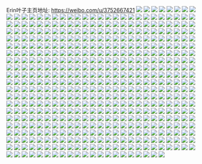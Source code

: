Erin叶子主页地址: https://weibo.com/u/3752667421 
![](https://wx4.sinaimg.cn/mw2000/dfad291dly1h9128gxsqbj20u0140n3o.jpg) 
![](https://wx4.sinaimg.cn/mw2000/dfad291dly1h90u08mlsoj20kw1jowtf.jpg) 
![](https://wx4.sinaimg.cn/mw2000/dfad291dly1h90u09fg8mj22c0340qv5.jpg) 
![](https://wx4.sinaimg.cn/mw2000/dfad291dly1h90u0avxmbj22c03407wi.jpg) 
![](https://wx4.sinaimg.cn/mw2000/dfad291dly1h90u0bhr7zj22c03404qp.jpg) 
![](https://wx4.sinaimg.cn/mw2000/dfad291dly1h90u0c457yj22c1340x6q.jpg) 
![](https://wx4.sinaimg.cn/mw2000/dfad291dly1h90u07xug3j22c0340e82.jpg) 
![](https://wx4.sinaimg.cn/mw2000/dfad291dly1h90u0dzwqmj22c0340kjm.jpg) 
![](https://wx4.sinaimg.cn/mw2000/dfad291dly1h90u0fxh7rj22c03404qq.jpg) 
![](https://wx4.sinaimg.cn/mw2000/dfad291dly1h90u0hj2otj21s035sb2a.jpg) 
![](https://wx4.sinaimg.cn/mw2000/dfad291dly1h8wd1sk58gj21o0280b29.jpg) 
![](https://wx4.sinaimg.cn/mw2000/dfad291dly1h8wd2fwj3pj21o0280hdt.jpg) 
![](https://wx4.sinaimg.cn/mw2000/dfad291dly1h8wd1u9ba0j21o0280hdt.jpg) 
![](https://wx4.sinaimg.cn/mw2000/dfad291dly1h8n2s0wczuj22c0340kjl.jpg) 
![](https://wx4.sinaimg.cn/mw2000/dfad291dly1h8n2s2uu1cj22c0340kjl.jpg) 
![](https://wx4.sinaimg.cn/mw2000/dfad291dly1h8n2s6fo1gj20sg35s4qp.jpg) 
![](https://wx4.sinaimg.cn/mw2000/dfad291dly1h8n2s9ogshj22c0340b2c.jpg) 
![](https://wx4.sinaimg.cn/mw2000/dfad291dly1h8n2sdfht0j22c0340hdt.jpg) 
![](https://wx4.sinaimg.cn/mw2000/dfad291dly1h8n2sbqm4uj22c0342qv6.jpg) 
![](https://wx4.sinaimg.cn/mw2000/dfad291dly1h8n2shgnglj22c0340npd.jpg) 
![](https://wx4.sinaimg.cn/mw2000/dfad291dly1h8n2w38mo8j22c03401ky.jpg) 
![](https://wx4.sinaimg.cn/mw2000/dfad291dly1h8n2w6aopaj22c0340x6p.jpg) 
![](https://wx4.sinaimg.cn/mw2000/dfad291dly1h8gbf9qwinj20wi12tgqu.jpg) 
![](https://wx4.sinaimg.cn/mw2000/dfad291dly1h82dnop4anj22c03404qp.jpg) 
![](https://wx4.sinaimg.cn/mw2000/dfad291dly1h82dnpmu0aj22c0340x6p.jpg) 
![](https://wx4.sinaimg.cn/mw2000/dfad291dly1h82dnqlfqgj22c03404qp.jpg) 
![](https://wx4.sinaimg.cn/mw2000/dfad291dly1h82dnrou3fj228i340hdu.jpg) 
![](https://wx4.sinaimg.cn/mw2000/dfad291dly1h82dnsqifsj22c0340b2a.jpg) 
![](https://wx4.sinaimg.cn/mw2000/dfad291dly1h82dntr7wnj22c03407wi.jpg) 
![](https://wx4.sinaimg.cn/mw2000/dfad291dly1h82dnveu84j22c0340u0y.jpg) 
![](https://wx4.sinaimg.cn/mw2000/dfad291dly1h82dno0s3ij22202o5e82.jpg) 
![](https://wx4.sinaimg.cn/mw2000/dfad291dly1h82dnwmcz8j22c0340npe.jpg) 
![](https://wx4.sinaimg.cn/mw2000/dfad291dly1h82dny9ad6j22c0340e83.jpg) 
![](https://wx4.sinaimg.cn/mw2000/dfad291dly1h7xgh2dlf2j21o02yoqv5.jpg) 
![](https://wx4.sinaimg.cn/mw2000/dfad291dly1h7xgh368xdj21mc25shdu.jpg) 
![](https://wx4.sinaimg.cn/mw2000/dfad291dly1h7xgh3r2q3j217r25s7wh.jpg) 
![](https://wx4.sinaimg.cn/mw2000/dfad291dly1h7xgh4pxn4j217r25sb29.jpg) 
![](https://wx4.sinaimg.cn/mw2000/dfad291dly1h7xgh1jghdj217r25sb29.jpg) 
![](https://wx4.sinaimg.cn/mw2000/dfad291dly1h7xgh5tlv6j217r25sb29.jpg) 
![](https://wx4.sinaimg.cn/mw2000/dfad291dly1h7xgh6rherj216o23vx6p.jpg) 
![](https://wx4.sinaimg.cn/mw2000/dfad291dly1h7xgh8hzrzj21mc25s4qp.jpg) 
![](https://wx4.sinaimg.cn/mw2000/dfad291dly1h7xgh7x2hxj217r25se81.jpg) 
![](https://wx4.sinaimg.cn/mw2000/dfad291dly1h7ego6p41uj22c0340jwe.jpg) 
![](https://wx4.sinaimg.cn/mw2000/dfad291dly1h7ego73advj20kw1jonay.jpg) 
![](https://wx4.sinaimg.cn/mw2000/dfad291dly1h7ego7p07cj21k92nldkd.jpg) 
![](https://wx4.sinaimg.cn/mw2000/dfad291dly1h7ego7yp6uj20kw1jon5b.jpg) 
![](https://wx4.sinaimg.cn/mw2000/dfad291dly1h7ego8cwhnj20kw2bito3.jpg) 
![](https://wx4.sinaimg.cn/mw2000/dfad291dly1h7ego8np9fj20kw1jo0uc.jpg) 
![](https://wx4.sinaimg.cn/mw2000/dfad291dly1h7ego9aav2j22c0340q9e.jpg) 
![](https://wx4.sinaimg.cn/mw2000/dfad291dly1h7egoawousj22c0340kjm.jpg) 
![](https://wx4.sinaimg.cn/mw2000/dfad291dly1h7egocm2ihj22c0340h6i.jpg) 
![](https://wx4.sinaimg.cn/mw2000/dfad291dly1h7egodsc4qj22c0340qc7.jpg) 
![](https://wx4.sinaimg.cn/mw2000/dfad291dly1h7egoenuf3j22c0340u0x.jpg) 
![](https://wx4.sinaimg.cn/mw2000/dfad291dly1h7egofkteyj22c0340akk.jpg) 
![](https://wx4.sinaimg.cn/mw2000/dfad291dly1h7ego5qlw9j22c0340qv6.jpg) 
![](https://wx4.sinaimg.cn/mw2000/dfad291dly1h7769fxxq7j22c03407af.jpg) 
![](https://wx4.sinaimg.cn/mw2000/dfad291dly1h7769gihxsj22453404qp.jpg) 
![](https://wx4.sinaimg.cn/mw2000/dfad291dly1h7769gznctj22c0340tf3.jpg) 
![](https://wx4.sinaimg.cn/mw2000/dfad291dly1h7769kq8hbj21cl1ss4qp.jpg) 
![](https://wx4.sinaimg.cn/mw2000/dfad291dly1h7769jjtywj22c0343e83.jpg) 
![](https://wx4.sinaimg.cn/mw2000/dfad291dly1h7769fdd3cj21y32o8e82.jpg) 
![](https://wx4.sinaimg.cn/mw2000/dfad291dly1h7769l706wj21mc25s4qp.jpg) 
![](https://wx4.sinaimg.cn/mw2000/dfad291dly1h73ki7wpccj21391gd7a0.jpg) 
![](https://wx4.sinaimg.cn/mw2000/dfad291dly1h73ki5d2ktj21mc25se81.jpg) 
![](https://wx4.sinaimg.cn/mw2000/dfad291dly1h73ki73oc8j22c0340npe.jpg) 
![](https://wx4.sinaimg.cn/mw2000/dfad291dly1h73ki4j1kwj21mc25skjl.jpg) 
![](https://wx4.sinaimg.cn/mw2000/dfad291dly1h73ki8yz9kj21mc25snpd.jpg) 
![](https://wx4.sinaimg.cn/mw2000/dfad291dly1h73kiaqlqaj21mc25s4qp.jpg) 
![](https://wx4.sinaimg.cn/mw2000/dfad291dly1h73kia1e53j21mc25s16o.jpg) 
![](https://wx4.sinaimg.cn/mw2000/dfad291dly1h73kigyx4cj21mc25stdq.jpg) 
![](https://wx4.sinaimg.cn/mw2000/dfad291dly1h6y5pjlv4yj22c0340jz1.jpg) 
![](https://wx4.sinaimg.cn/mw2000/dfad291dly1h6y5pf4bh3j22c03407wi.jpg) 
![](https://wx4.sinaimg.cn/mw2000/dfad291dly1h6y5pn0t9mj22c0340e7g.jpg) 
![](https://wx4.sinaimg.cn/mw2000/dfad291dly1h6y5pggtxoj22c0340qv6.jpg) 
![](https://wx4.sinaimg.cn/mw2000/dfad291dly1h6y5pionnaj21s035skjl.jpg) 
![](https://wx4.sinaimg.cn/mw2000/dfad291dly1h6y5pkl4vyj22c034048h.jpg) 
![](https://wx4.sinaimg.cn/mw2000/dfad291dly1h6y5pmdi09j22c03407wh.jpg) 
![](https://wx4.sinaimg.cn/mw2000/dfad291dly1h6y5plnvfjj22c0340kjm.jpg) 
![](https://wx4.sinaimg.cn/mw2000/dfad291dly1h6y5pdtaldj22c03404qp.jpg) 
![](https://wx4.sinaimg.cn/mw2000/dfad291dly1h6y5pocii5j22c0340b2b.jpg) 
![](https://wx4.sinaimg.cn/mw2000/dfad291dly1h6lc7rgrmwj22c0340qo0.jpg) 
![](https://wx4.sinaimg.cn/mw2000/dfad291dly1h6lc7sygwxj22c0340kjm.jpg) 
![](https://wx4.sinaimg.cn/mw2000/dfad291dly1h6lc80qbs9j22c03407wh.jpg) 
![](https://wx4.sinaimg.cn/mw2000/dfad291dly1h6lc7tq8qnj20kw2bijxx.jpg) 
![](https://wx4.sinaimg.cn/mw2000/dfad291dly1h6lc7unq8ej20kw2bi1kx.jpg) 
![](https://wx4.sinaimg.cn/mw2000/dfad291dly1h6lc7xcldtj22a231en7t.jpg) 
![](https://wx4.sinaimg.cn/mw2000/dfad291dly1h6lc7xv8rrj20kw1jo7fl.jpg) 
![](https://wx4.sinaimg.cn/mw2000/dfad291dly1h6lc7za3s2j22c0340qqz.jpg) 
![](https://wx4.sinaimg.cn/mw2000/dfad291dly1h6lc81mzgvj22c0340e81.jpg) 
![](https://wx4.sinaimg.cn/mw2000/dfad291dly1h6lc7pyba8j22c0340wv9.jpg) 
![](https://wx4.sinaimg.cn/mw2000/dfad291dly1h62w1wzri4j20wi0ofgn9.jpg) 
![](https://wx4.sinaimg.cn/mw2000/dfad291dly1h62w1ysbinj22c0340b2b.jpg) 
![](https://wx4.sinaimg.cn/mw2000/dfad291dly1h62w21m4euj223s35shdu.jpg) 
![](https://wx4.sinaimg.cn/mw2000/dfad291dly1h60tegasvxj21mc25s4jj.jpg) 
![](https://wx4.sinaimg.cn/mw2000/dfad291dly1h60tegt23jj21ma25sb29.jpg) 
![](https://wx4.sinaimg.cn/mw2000/dfad291dly1h60tefxjo4j21mc25satx.jpg) 
![](https://wx4.sinaimg.cn/mw2000/dfad291dly1h60teh56dcj21mc25stv4.jpg) 
![](https://wx4.sinaimg.cn/mw2000/dfad291dly1h60tehmfj9j21ma25sjyy.jpg) 
![](https://wx4.sinaimg.cn/mw2000/dfad291dly1h60tei3p90j21mc25swps.jpg) 
![](https://wx4.sinaimg.cn/mw2000/dfad291dly1h5thg5ralij230r29khdu.jpg) 
![](https://wx4.sinaimg.cn/mw2000/dfad291dly1h5thkfumpgj21mc25s4qp.jpg) 
![](https://wx4.sinaimg.cn/mw2000/dfad291dly1h5s6isz5voj22c0341u0y.jpg) 
![](https://wx4.sinaimg.cn/mw2000/dfad291dly1h5s6jkloacj22c0340nph.jpg) 
![](https://wx4.sinaimg.cn/mw2000/dfad291dly1h5s6ivdrs2j22c0341qv6.jpg) 
![](https://wx4.sinaimg.cn/mw2000/dfad291dly1h5s6ixnzo4j22c0341npe.jpg) 
![](https://wx4.sinaimg.cn/mw2000/dfad291dly1h5s6izm06ij22c0340b2d.jpg) 
![](https://wx4.sinaimg.cn/mw2000/dfad291dly1h58ju6hx6bj21o02yonpe.jpg) 
![](https://wx4.sinaimg.cn/mw2000/dfad291dly1h58ju87lrrj22c0340e85.jpg) 
![](https://wx4.sinaimg.cn/mw2000/dfad291dly1h58ju9o55gj20sg35u4qp.jpg) 
![](https://wx4.sinaimg.cn/mw2000/dfad291dly1h58juaxargj20sg23uqv5.jpg) 
![](https://wx4.sinaimg.cn/mw2000/dfad291dly1h58jubchs4j21f635s7t2.jpg) 
![](https://wx4.sinaimg.cn/mw2000/dfad291dly1h58juce5zcj22c03407wk.jpg) 
![](https://wx4.sinaimg.cn/mw2000/dfad291dly1h58jue63daj21o02yo4qq.jpg) 
![](https://wx4.sinaimg.cn/mw2000/dfad291dly1h58ju5h4nxj22253401l1.jpg) 
![](https://wx4.sinaimg.cn/mw2000/dfad291dly1h58juesx66j21o02yoe81.jpg) 
![](https://wx4.sinaimg.cn/mw2000/dfad291dly1h58jufael2j20od17bnib.jpg) 
![](https://wx4.sinaimg.cn/mw2000/dfad291dgy1h537pylskuj22c0340qv7.jpg) 
![](https://wx4.sinaimg.cn/mw2000/dfad291dgy1h537pvd9x4j235s23wnpg.jpg) 
![](https://wx4.sinaimg.cn/mw2000/dfad291dgy1h537q41079j22c0340u0z.jpg) 
![](https://wx4.sinaimg.cn/mw2000/dfad291dgy1h537qaf9vuj23402c0hdw.jpg) 
![](https://wx4.sinaimg.cn/mw2000/dfad291dgy1h537q7r1zbj21s22dfe82.jpg) 
![](https://wx4.sinaimg.cn/mw2000/dfad291dgy1h51xd7lmzej21zs1hukgh.jpg) 
![](https://wx4.sinaimg.cn/mw2000/dfad291dgy1h51xd903jlj21xi1g4hb1.jpg) 
![](https://wx4.sinaimg.cn/mw2000/dfad291dgy1h51xdfvqk3j21d21tee1w.jpg) 
![](https://wx4.sinaimg.cn/mw2000/dfad291dgy1h51xdh5pdyj21s21c11kx.jpg) 
![](https://wx4.sinaimg.cn/mw2000/dfad291dgy1h51xdbgtgmj20kw0vcdly.jpg) 
![](https://wx4.sinaimg.cn/mw2000/dfad291dgy1h51xdeshucj217n1m6nan.jpg) 
![](https://wx4.sinaimg.cn/mw2000/dfad291dgy1h51xdaaqllj224o1li1kx.jpg) 
![](https://wx4.sinaimg.cn/mw2000/dfad291dgy1h51xddtmmgj23402c07wh.jpg) 
![](https://wx4.sinaimg.cn/mw2000/dfad291dgy1h51xd69rg1j23402c0npe.jpg) 
![](https://wx4.sinaimg.cn/mw2000/dfad291dgy1h4x23kdfwpj21o0280e81.jpg) 
![](https://wx4.sinaimg.cn/mw2000/dfad291dly1h4vuq4t76nj21s035shdt.jpg) 
![](https://wx4.sinaimg.cn/mw2000/dfad291dly1h4vuq5jkzdj22c0340u0x.jpg) 
![](https://wx4.sinaimg.cn/mw2000/dfad291dly1h4vuq68x29j21u12g1npd.jpg) 
![](https://wx4.sinaimg.cn/mw2000/dfad291dly1h4vuq6py4pj22c0340kbu.jpg) 
![](https://wx4.sinaimg.cn/mw2000/dfad291dly1h4vuq3n1h7j21ma25stv6.jpg) 
![](https://wx4.sinaimg.cn/mw2000/dfad291dly1h4vuq7d93cj22c0340qv5.jpg) 
![](https://wx4.sinaimg.cn/mw2000/dfad291dly1h4q9rstq3tj21w02l9b2a.jpg) 
![](https://wx4.sinaimg.cn/mw2000/dfad291dly1h4q9rthv9hj21s52yo4p7.jpg) 
![](https://wx4.sinaimg.cn/mw2000/dfad291dly1h4q9ru3gx4j21e722z1j2.jpg) 
![](https://wx4.sinaimg.cn/mw2000/dfad291dly1h4q9rv7uorj21mc25s1fk.jpg) 
![](https://wx4.sinaimg.cn/mw2000/dfad291dly1h4q9rycrhpj21sv2u61kx.jpg) 
![](https://wx4.sinaimg.cn/mw2000/dfad291dly1h4q9rusvogj21eh25sb1g.jpg) 
![](https://wx4.sinaimg.cn/mw2000/dfad291dly1h4q9rxtdotj20kw1jogth.jpg) 
![](https://wx4.sinaimg.cn/mw2000/dfad291dly1h4iddb450gj22c0340qv7.jpg) 
![](https://wx4.sinaimg.cn/mw2000/dfad291dly1h4idd9w75tj21mc25s1kx.jpg) 
![](https://wx4.sinaimg.cn/mw2000/dfad291dly1h4iddekvnuj22c03404qs.jpg) 
![](https://wx4.sinaimg.cn/mw2000/dfad291dly1h4iddl9xaxj22c0340hdt.jpg) 
![](https://wx4.sinaimg.cn/mw2000/dfad291dly1h4iddmjf5kj22bb333kjl.jpg) 
![](https://wx4.sinaimg.cn/mw2000/dfad291dly1h4iddn5xjrj22c0340e81.jpg) 
![](https://wx4.sinaimg.cn/mw2000/dfad291dly1h4cbd3agpyj20vu16gdwt.jpg) 
![](https://wx4.sinaimg.cn/mw2000/dfad291dly1h4cbd3qssqj20wj17e4gg.jpg) 
![](https://wx4.sinaimg.cn/mw2000/dfad291dly1h4cbd4fmdlj21ng279b29.jpg) 
![](https://wx4.sinaimg.cn/mw2000/dfad291dly1h4cbd53kcrj21k822zx6p.jpg) 
![](https://wx4.sinaimg.cn/mw2000/dfad291dly1h4cbd2tntqj217b1lr4qp.jpg) 
![](https://wx4.sinaimg.cn/mw2000/dfad291dly1h4cbd5p8n2j216q1ky1kx.jpg) 
![](https://wx4.sinaimg.cn/mw2000/dfad291dly1h4cbd61fqyj21mc25sb16.jpg) 
![](https://wx4.sinaimg.cn/mw2000/dfad291dly1h4cbd6n7xbj21mc25s4qp.jpg) 
![](https://wx4.sinaimg.cn/mw2000/dfad291dly1h4cbd7f9hoj21mc25snpd.jpg) 
![](https://wx4.sinaimg.cn/mw2000/dfad291dly1h42xyqohi9j21iv2167wh.jpg) 
![](https://wx4.sinaimg.cn/mw2000/dfad291dly1h42xyrfj3hj22c0340e82.jpg) 
![](https://wx4.sinaimg.cn/mw2000/dfad291dly1h42xyrxyk7j20oh0wm7dx.jpg) 
![](https://wx4.sinaimg.cn/mw2000/dfad291dly1h42xysgpa5j21ec1v44qp.jpg) 
![](https://wx4.sinaimg.cn/mw2000/dfad291dly1h42xytg91qj21o02yo7wi.jpg) 
![](https://wx4.sinaimg.cn/mw2000/dfad291dly1h42xypzjnij21nm2xz1ky.jpg) 
![](https://wx4.sinaimg.cn/mw2000/dfad291dly1h42xytzwjdj219g1omb16.jpg) 
![](https://wx4.sinaimg.cn/mw2000/dfad291dly1h3xnfjeyfdj21yc0wiu0x.jpg) 
![](https://wx4.sinaimg.cn/mw2000/dfad291dly1h3w83ak3bwj22c0340b2a.jpg) 
![](https://wx4.sinaimg.cn/mw2000/dfad291dly1h3w83azosjj21001c0tnz.jpg) 
![](https://wx4.sinaimg.cn/mw2000/dfad291dly1h3w83cy7xkj23402c0b2a.jpg) 
![](https://wx4.sinaimg.cn/mw2000/dfad291dly1h3w83bypufj20y91i9qge.jpg) 
![](https://wx4.sinaimg.cn/mw2000/dfad291dly1h3w83dyq8xj22c0340e82.jpg) 
![](https://wx4.sinaimg.cn/mw2000/dfad291dly1h3w83bielhj21iu214njd.jpg) 
![](https://wx4.sinaimg.cn/mw2000/dfad291dly1h3w83fbxw7j22c03401kz.jpg) 
![](https://wx4.sinaimg.cn/mw2000/dfad291dly1h3w83frvczj22c0340b19.jpg) 
![](https://wx4.sinaimg.cn/mw2000/dfad291dly1h3w83gek3nj22c03401kx.jpg) 
![](https://wx4.sinaimg.cn/mw2000/dfad291dly1h3w839h7mej23402c0hdu.jpg) 
![](https://wx4.sinaimg.cn/mw2000/dfad291dly1h3w83gyfdbj20ns178q8e.jpg) 
![](https://wx4.sinaimg.cn/mw2000/dfad291dly1h3uv6ojm22j21ce1psawt.jpg) 
![](https://wx4.sinaimg.cn/mw2000/dfad291dly1h3uv6s3qirj22fp340qv6.jpg) 
![](https://wx4.sinaimg.cn/mw2000/dfad291dly1h3uv6nkultj218u1l94o5.jpg) 
![](https://wx4.sinaimg.cn/mw2000/dfad291dly1h3uv6u1epoj22c03404qp.jpg) 
![](https://wx4.sinaimg.cn/mw2000/dfad291dly1h3uv6mw8loj21bn1ou1kx.jpg) 
![](https://wx4.sinaimg.cn/mw2000/dfad291dly1h3uv6o367uj21f91tg7wh.jpg) 
![](https://wx4.sinaimg.cn/mw2000/dfad291dly1h3uv6taj1gj22c0340x6p.jpg) 
![](https://wx4.sinaimg.cn/mw2000/dfad291dly1h3uv6v1xuij22fp3401ky.jpg) 
![](https://wx4.sinaimg.cn/mw2000/dfad291dly1h3r64wsni1j21pi1wzx6p.jpg) 
![](https://wx4.sinaimg.cn/mw2000/dfad291dly1h3r654lwqsj22c03401l0.jpg) 
![](https://wx4.sinaimg.cn/mw2000/dfad291dly1h3r64yxye2j22dd1uzkjm.jpg) 
![](https://wx4.sinaimg.cn/mw2000/dfad291dly1h3r64xmipdj22ds1schdt.jpg) 
![](https://wx4.sinaimg.cn/mw2000/dfad291dly1h3r658efh5j22c030ahdu.jpg) 
![](https://wx4.sinaimg.cn/mw2000/dfad291dly1h3r65784oyj23402c01kz.jpg) 
![](https://wx4.sinaimg.cn/mw2000/dfad291dly1h3r6530ufxj222h1iy4qq.jpg) 
![](https://wx4.sinaimg.cn/mw2000/dfad291dly1h3r658zvqpj20y611a7jj.jpg) 
![](https://wx4.sinaimg.cn/mw2000/dfad291dly1h3r651r9urj22pn22wb2a.jpg) 
![](https://wx4.sinaimg.cn/mw2000/dfad291dly1h3r6509ml0j22872i5b2b.jpg) 
![](https://wx4.sinaimg.cn/mw2000/dfad291dly1h3r6567o3jj230c2afe83.jpg) 
![](https://wx4.sinaimg.cn/mw2000/dfad291dly1h3pggdkwcdj20u00u042d.jpg) 
![](https://wx4.sinaimg.cn/mw2000/dfad291dly1h3pgge5lwjj20u00u0tc6.jpg) 
![](https://wx4.sinaimg.cn/mw2000/dfad291dly1h3pggefg77j20u00u0jtn.jpg) 
![](https://wx4.sinaimg.cn/mw2000/dfad291dly1h3pggen2uwj20u00u0gr2.jpg) 
![](https://wx4.sinaimg.cn/mw2000/dfad291dly1h3pggexn0rj20u00u040r.jpg) 
![](https://wx4.sinaimg.cn/mw2000/dfad291dly1h3pggf6wnij20ru0rm77u.jpg) 
![](https://wx4.sinaimg.cn/mw2000/dfad291dly1h3pggd9a0zj20kw0kqtco.jpg) 
![](https://wx4.sinaimg.cn/mw2000/dfad291dly1h3pgginii1j22c02c0e82.jpg) 
![](https://wx4.sinaimg.cn/mw2000/dfad291dly1h3pggjeqa0j21o01o07nw.jpg) 
![](https://wx4.sinaimg.cn/mw2000/dfad291dly1h3n263eel6j20kw2biqfg.jpg) 
![](https://wx4.sinaimg.cn/mw2000/dfad291dly1h3n264l938j20kw17iqbg.jpg) 
![](https://wx4.sinaimg.cn/mw2000/dfad291dly1h3n26wqjv7j21s035sqv5.jpg) 
![](https://wx4.sinaimg.cn/mw2000/dfad291dly1h3n261mk1tj20kw2bigyq.jpg) 
![](https://wx4.sinaimg.cn/mw2000/dfad291dly1h3n2662chqj20kw1jo12z.jpg) 
![](https://wx4.sinaimg.cn/mw2000/dfad291dly1h3n26kzcwij21s035sx6p.jpg) 
![](https://wx4.sinaimg.cn/mw2000/dfad291dly1h3n26zeuz5j22c03401ku.jpg) 
![](https://wx4.sinaimg.cn/mw2000/dfad291dly1h3n270gx7bj20kw0vcwk3.jpg) 
![](https://wx4.sinaimg.cn/mw2000/dfad291dly1h3cj09or9kj21mc25s4qp.jpg) 
![](https://wx4.sinaimg.cn/mw2000/dfad291dly1h3cj028lwhj21mc25s7wh.jpg) 
![](https://wx4.sinaimg.cn/mw2000/dfad291dly1h3cj0aciwvj21mc25sx6p.jpg) 
![](https://wx4.sinaimg.cn/mw2000/dfad291dly1h3cj0b1mvij22dc35sx6p.jpg) 
![](https://wx4.sinaimg.cn/mw2000/dfad291dly1h3cj0datc7j21ma25se82.jpg) 
![](https://wx4.sinaimg.cn/mw2000/dfad291dly1h3cj0c5wywj22dc35s4qq.jpg) 
![](https://wx4.sinaimg.cn/mw2000/dfad291dly1h3cj0dw2g8j21ma25saty.jpg) 
![](https://wx4.sinaimg.cn/mw2000/dfad291dly1h3cj0eiem2j21ma25s4qp.jpg) 
![](https://wx4.sinaimg.cn/mw2000/dfad291dly1h2zwgjbvuxj22802yo7wh.jpg) 
![](https://wx4.sinaimg.cn/mw2000/dfad291dly1h2zwgmhxsbj22c0340qv5.jpg) 
![](https://wx4.sinaimg.cn/mw2000/dfad291dly1h2zwgtzptfj20kw1jo14u.jpg) 
![](https://wx4.sinaimg.cn/mw2000/dfad291dly1h2zwgktlg5j22801o07wh.jpg) 
![](https://wx4.sinaimg.cn/mw2000/dfad291dly1h2zwgk0p0nj22801o0b29.jpg) 
![](https://wx4.sinaimg.cn/mw2000/dfad291dly1h2zwgrv8rwj22c0340b2b.jpg) 
![](https://wx4.sinaimg.cn/mw2000/dfad291dly1h2t5p13b0kj22c03407wi.jpg) 
![](https://wx4.sinaimg.cn/mw2000/dfad291dly1h2t5p1r8rdj21401hcat8.jpg) 
![](https://wx4.sinaimg.cn/mw2000/dfad291dly1h2t5p2ucrxj21401hc7wh.jpg) 
![](https://wx4.sinaimg.cn/mw2000/dfad291dly1h2t5pcbcn8j21o0281kjm.jpg) 
![](https://wx4.sinaimg.cn/mw2000/dfad291dly1h2t5pdrr58j20sg0iy4ax.jpg) 
![](https://wx4.sinaimg.cn/mw2000/dfad291dly1h2t5pkld5kj21o0281npe.jpg) 
![](https://wx4.sinaimg.cn/mw2000/dfad291dly1h2t5qpe1b9j22c02c0b2f.jpg) 
![](https://wx4.sinaimg.cn/mw2000/dfad291dly1h2t5q2ine5j22c02c0e86.jpg) 
![](https://wx4.sinaimg.cn/mw2000/dfad291dly1h2t5q5dvqgj20u00u04qp.jpg) 
![](https://wx4.sinaimg.cn/mw2000/dfad291dly1h2s21shsefj22io1f01ky.jpg) 
![](https://wx4.sinaimg.cn/mw2000/dfad291dly1h2s21opx2vj20zk0zkn02.jpg) 
![](https://wx4.sinaimg.cn/mw2000/dfad291dly1h2ob535626j20kw1yxkc7.jpg) 
![](https://wx4.sinaimg.cn/mw2000/dfad291dly1h2ob53h6g4j20kw1akqhf.jpg) 
![](https://wx4.sinaimg.cn/mw2000/dfad291dly1h2ob555wbvj20kw0z911u.jpg) 
![](https://wx4.sinaimg.cn/mw2000/dfad291dly1h2ob53uugaj20kw1ulawe.jpg) 
![](https://wx4.sinaimg.cn/mw2000/dfad291dly1h2ob54iqpzj20kw0wnqe0.jpg) 
![](https://wx4.sinaimg.cn/mw2000/dfad291dly1h2ob547ocnj20kw1h3dya.jpg) 
![](https://wx4.sinaimg.cn/mw2000/dfad291dly1h2ob54vky5j20kw1vg1a3.jpg) 
![](https://wx4.sinaimg.cn/mw2000/dfad291dly1h2ob55g9skj20kw18enby.jpg) 
![](https://wx4.sinaimg.cn/mw2000/dfad291dly1h2ob55qy8xj20kw1h3dqy.jpg) 
![](https://wx4.sinaimg.cn/mw2000/dfad291dly1h2heglz2k8j20wi1yc4dh.jpg) 
![](https://wx4.sinaimg.cn/mw2000/dfad291dly1h2h6y3n9scj23402c0npn.jpg) 
![](https://wx4.sinaimg.cn/mw2000/dfad291dly1h2h6xymrwfj22c0340qvb.jpg) 
![](https://wx4.sinaimg.cn/mw2000/dfad291dly1h2h6y5sopmj21o02801kz.jpg) 
![](https://wx4.sinaimg.cn/mw2000/dfad291dly1h2exne2hkxj2280280kjm.jpg) 
![](https://wx4.sinaimg.cn/mw2000/dfad291dly1h2exoc9vw9j22c0340kjo.jpg) 
![](https://wx4.sinaimg.cn/mw2000/dfad291dly1h2exo7j2anj22i71sfu0z.jpg) 
![](https://wx4.sinaimg.cn/mw2000/dfad291dly1h2exofzz9rj22c0340qva.jpg) 
![](https://wx4.sinaimg.cn/mw2000/dfad291dly1h2exoijdjnj22dc35s7wj.jpg) 
![](https://wx4.sinaimg.cn/mw2000/dfad291dly1h2expn5970j20zz1be4nh.jpg) 
![](https://wx4.sinaimg.cn/mw2000/dfad291dly1h2expm3y8pj21lk28knpe.jpg) 
![](https://wx4.sinaimg.cn/mw2000/dfad291dly1h2exppe2jhj22ee35su0y.jpg) 
![](https://wx4.sinaimg.cn/mw2000/dfad291dly1h2exo9g251j2280280kjm.jpg) 
![](https://wx4.sinaimg.cn/mw2000/dfad291dly1h29j48moc5j20u01sxncz.jpg) 
![](https://wx4.sinaimg.cn/mw2000/dfad291dly1h25r5tg5u0j20kw1crqel.jpg) 
![](https://wx4.sinaimg.cn/mw2000/dfad291dly1h25r5vct84j20kw1xhnhd.jpg) 
![](https://wx4.sinaimg.cn/mw2000/dfad291dly1h25r5vuy37j20kw1xme65.jpg) 
![](https://wx4.sinaimg.cn/mw2000/dfad291dly1h25r5wswjlj22c02c0u0z.jpg) 
![](https://wx4.sinaimg.cn/mw2000/dfad291dly1h25r5xhi6cj20kw1cpaqy.jpg) 
![](https://wx4.sinaimg.cn/mw2000/dfad291dly1h25r5t63oxj21d81rwe81.jpg) 
![](https://wx4.sinaimg.cn/mw2000/dfad291dly1h25r5zag2lj20wi177ncr.jpg) 
![](https://wx4.sinaimg.cn/mw2000/dfad291dly1h25r60ivvvj23402p3npe.jpg) 
![](https://wx4.sinaimg.cn/mw2000/dfad291dly1h25r60x5hyj20zk0zk7m9.jpg) 
![](https://wx4.sinaimg.cn/mw2000/dfad291dly1h25r5yqkaij22c02bxu11.jpg) 
![](https://wx4.sinaimg.cn/mw2000/dfad291dly1h25r5zjsggj20u0140nbu.jpg) 
![](https://wx4.sinaimg.cn/mw2000/dfad291dly1h25r5zt9tej20kw1jm4c7.jpg) 
![](https://wx4.sinaimg.cn/mw2000/dfad291dly1h25r5ux60lj21ob280npd.jpg) 
![](https://wx4.sinaimg.cn/mw2000/dfad291dly1h25r61l23lj22c02bxkjm.jpg) 
![](https://wx4.sinaimg.cn/mw2000/dfad291dly1h25r620xwmj20u00u0gw9.jpg) 
![](https://wx4.sinaimg.cn/mw2000/dfad291dly1h217f28tiuj21801hcwye.jpg) 
![](https://wx4.sinaimg.cn/mw2000/dfad291dly1h217f8el5nj20sg11xb20.jpg) 
![](https://wx4.sinaimg.cn/mw2000/dfad291dly1h1kv35olzkj2280280x6q.jpg) 
![](https://wx4.sinaimg.cn/mw2000/dfad291dly1h1kv339r19j20u01t01ky.jpg) 
![](https://wx4.sinaimg.cn/mw2000/dfad291dly1h1kv383hszj2280280qv7.jpg) 
![](https://wx4.sinaimg.cn/mw2000/dfad291dly1h1kv3aommdj2280280e88.jpg) 
![](https://wx4.sinaimg.cn/mw2000/dfad291dly1h1kv3faaqvj21s035s1kz.jpg) 
![](https://wx4.sinaimg.cn/mw2000/dfad291dly1h1kv3cznrnj2280280qv7.jpg) 
![](https://wx4.sinaimg.cn/mw2000/dfad291dly1h1kv3j6vyfj2280280000.jpg) 
![](https://wx4.sinaimg.cn/mw2000/dfad291dly1h1kv3dl9c7j20ho12awjk.jpg) 
![](https://wx4.sinaimg.cn/mw2000/dfad291dly1h1kv3ht1moj21kw35sqv6.jpg) 
![](https://wx4.sinaimg.cn/mw2000/dfad291dly1h1aew84airj20zk0zkgq2.jpg) 
![](https://wx4.sinaimg.cn/mw2000/dfad291dly1h122u5d2gpj20wi1ycqjb.jpg) 
![](https://wx4.sinaimg.cn/mw2000/dfad291dly1h122u5plz1j20wi1ycaoy.jpg) 
![](https://wx4.sinaimg.cn/mw2000/dfad291dly1h0qppur714j20wi1yckb1.jpg) 
![](https://wx4.sinaimg.cn/mw2000/dfad291dly1h0pcqm5w1hj22bc2bcu0x.jpg) 
![](https://wx4.sinaimg.cn/mw2000/dfad291dly1h0pcqzswbaj22801o01ky.jpg) 
![](https://wx4.sinaimg.cn/mw2000/dfad291dly1h0pcqn4x1aj22bb2bb4qq.jpg) 
![](https://wx4.sinaimg.cn/mw2000/dfad291dly1h0pcr0d2shj21o02801i3.jpg) 
![](https://wx4.sinaimg.cn/mw2000/dfad291dly1h0pcqpvyugj22ba332npf.jpg) 
![](https://wx4.sinaimg.cn/mw2000/dfad291dly1h0pcql98r9j20wi173tga.jpg) 
![](https://wx4.sinaimg.cn/mw2000/dfad291dly1h0pcqocsk6j23332bc1kz.jpg) 
![](https://wx4.sinaimg.cn/mw2000/dfad291dly1h0pcqqy85aj22c02c0qv5.jpg) 
![](https://wx4.sinaimg.cn/mw2000/dfad291dly1h0pcqrzfdaj23332bc7wj.jpg) 
![](https://wx4.sinaimg.cn/mw2000/dfad291dly1h0pcqxccc0j22c03404qq.jpg) 
![](https://wx4.sinaimg.cn/mw2000/dfad291dly1h0pcqt41odj22bb3321kz.jpg) 
![](https://wx4.sinaimg.cn/mw2000/dfad291dly1h0pcqul06bj22c02c07wi.jpg) 
![](https://wx4.sinaimg.cn/mw2000/dfad291dly1h0pcqwd6xqj22bb3321kz.jpg) 
![](https://wx4.sinaimg.cn/mw2000/dfad291dly1h0pcqybn4fj22c03401kz.jpg) 
![](https://wx4.sinaimg.cn/mw2000/dfad291dly1h0l6kmvc38j20wi1ycak6.jpg) 
![](https://wx4.sinaimg.cn/mw2000/dfad291dly1h0l6knbwloj20wi1ycgvf.jpg) 
![](https://wx4.sinaimg.cn/mw2000/dfad291dly1h09hdmvvd2j20wi1ycb1v.jpg) 
![](https://wx4.sinaimg.cn/mw2000/dfad291dly1h095bl9odxj20ok0z10y0.jpg) 
![](https://wx4.sinaimg.cn/mw2000/dfad291dly1gzz9jsb1s7j20kw2binh8.jpg) 
![](https://wx4.sinaimg.cn/mw2000/dfad291dly1gzz9jso9crj20kw2be7lb.jpg) 
![](https://wx4.sinaimg.cn/mw2000/dfad291dly1gzz9jt5r3sj21mc25s4qp.jpg) 
![](https://wx4.sinaimg.cn/mw2000/dfad291dly1gzz9jtt074j22c0340npe.jpg) 
![](https://wx4.sinaimg.cn/mw2000/dfad291dly1gzz9juja9jj22bw340hdt.jpg) 
![](https://wx4.sinaimg.cn/mw2000/dfad291dly1gzz9jvy83ij222n3404qr.jpg) 
![](https://wx4.sinaimg.cn/mw2000/dfad291dly1gzz9jwlvhmj20kw1jodwl.jpg) 
![](https://wx4.sinaimg.cn/mw2000/dfad291dly1gzz9jy2pomj21mc25su0x.jpg) 
![](https://wx4.sinaimg.cn/mw2000/dfad291dly1gzz9jyo659j20w616wgxq.jpg) 
![](https://wx4.sinaimg.cn/mw2000/dfad291dly1gzuk5znumdj217r25s1kx.jpg) 
![](https://wx4.sinaimg.cn/mw2000/dfad291dly1gzuk60b24dj217r25snkh.jpg) 
![](https://wx4.sinaimg.cn/mw2000/dfad291dly1gzuk612bqjj212w25se81.jpg) 
![](https://wx4.sinaimg.cn/mw2000/dfad291dly1gzuk620fx7j21mc2vo7wh.jpg) 
![](https://wx4.sinaimg.cn/mw2000/dfad291dly1gzuk6313wkj21mc25s4qp.jpg) 
![](https://wx4.sinaimg.cn/mw2000/dfad291dly1gzuk63xofoj21mc25whdt.jpg) 
![](https://wx4.sinaimg.cn/mw2000/dfad291dly1gzuk64ktmjj217r25s1kx.jpg) 
![](https://wx4.sinaimg.cn/mw2000/dfad291dly1gzuk65ofdnj212w25skjl.jpg) 
![](https://wx4.sinaimg.cn/mw2000/dfad291dly1gzuk5yzghcj20kw0z9jyf.jpg) 
![](https://wx4.sinaimg.cn/mw2000/dfad291dly1gzqxq6lpg6j22c0340qv5.jpg) 
![](https://wx4.sinaimg.cn/mw2000/dfad291dly1gzqxq7mcl9j22c0340npe.jpg) 
![](https://wx4.sinaimg.cn/mw2000/dfad291dly1gzqxq8tsrcj22c0340u0y.jpg) 
![](https://wx4.sinaimg.cn/mw2000/dfad291dly1gzqxq9znc4j22c0340e83.jpg) 
![](https://wx4.sinaimg.cn/mw2000/dfad291dly1gzqxqblhogj22c0340npd.jpg) 
![](https://wx4.sinaimg.cn/mw2000/dfad291dly1gzqxqaug5ej22c03407wi.jpg) 
![](https://wx4.sinaimg.cn/mw2000/dfad291dly1gzqxq5kjb2j22c0340x6p.jpg) 
![](https://wx4.sinaimg.cn/mw2000/dfad291dly1gzqxqd8ho8j22c03404qr.jpg) 
![](https://wx4.sinaimg.cn/mw2000/dfad291dly1gzqxqc47uzj21o02807wh.jpg) 
![](https://wx4.sinaimg.cn/mw2000/dfad291dgy1gzgk6eyd14j21ma25s7wi.jpg) 
![](https://wx4.sinaimg.cn/mw2000/dfad291dgy1gzgk6nl9f5j21ma25se82.jpg) 
![](https://wx4.sinaimg.cn/mw2000/dfad291dgy1gzgk6t3fk3j21mc25se82.jpg) 
![](https://wx4.sinaimg.cn/mw2000/dfad291dgy1gzgk69o78hj21ma25s7wi.jpg) 
![](https://wx4.sinaimg.cn/mw2000/dfad291dgy1gzgk6ygh77j21ma25shdt.jpg) 
![](https://wx4.sinaimg.cn/mw2000/dfad291dgy1gzgk71ech5j21ma25s7wh.jpg) 
![](https://wx4.sinaimg.cn/mw2000/dfad291dgy1gzgk75yqgaj21ma25sb2a.jpg) 
![](https://wx4.sinaimg.cn/mw2000/dfad291dgy1gzgk7b63wlj21ma25su0y.jpg) 
![](https://wx4.sinaimg.cn/mw2000/dfad291dgy1gzgk7g2utfj21mc25s7wi.jpg) 
![](https://wx4.sinaimg.cn/mw2000/dfad291dgy1gzemrdnnjnj23401r0kjm.jpg) 
![](https://wx4.sinaimg.cn/mw2000/dfad291dgy1gzemnuvimmj23401r0u0x.jpg) 
![](https://wx4.sinaimg.cn/mw2000/dfad291dgy1gzemnd4yp5j21r0340h1z.jpg) 
![](https://wx4.sinaimg.cn/mw2000/dfad291dgy1gzemooww7rj22c0340u0x.jpg) 
![](https://wx4.sinaimg.cn/mw2000/dfad291dgy1gzemoht9c6j23401r0b2a.jpg) 
![](https://wx4.sinaimg.cn/mw2000/dfad291dgy1gzemnkwp44j22c03407wh.jpg) 
![](https://wx4.sinaimg.cn/mw2000/dfad291dgy1gzb6z588w5j22bb3327wk.jpg) 
![](https://wx4.sinaimg.cn/mw2000/dfad291dgy1gzb6z5xuupj20oy1837b0.jpg) 
![](https://wx4.sinaimg.cn/mw2000/dfad291dly1gyx3fnfpatj22c02c0kjn.jpg) 
![](https://wx4.sinaimg.cn/mw2000/dfad291dly1gyx3fprw5zj22bb3321kz.jpg) 
![](https://wx4.sinaimg.cn/mw2000/dfad291dly1gyx3fqgpacj20zk0qotjy.jpg) 
![](https://wx4.sinaimg.cn/mw2000/dfad291dly1gyx3fx3qhtj23402c0hdx.jpg) 
![](https://wx4.sinaimg.cn/mw2000/dfad291dly1gyx3g6io33j22bw340kjp.jpg) 
![](https://wx4.sinaimg.cn/mw2000/dfad291dly1gyx3gip90yj2340340npi.jpg) 
![](https://wx4.sinaimg.cn/mw2000/dfad291dly1gyx3gjwd9cj20qn0zkk8t.jpg) 
![](https://wx4.sinaimg.cn/mw2000/dfad291dly1gyx3fi7nj5j21xa340x6v.jpg) 
![](https://wx4.sinaimg.cn/mw2000/dfad291dly1gyx3gkoupzj20qo0zk7hc.jpg) 
![](https://wx4.sinaimg.cn/mw2000/dfad291dly1gyuev5cgp7j21kt23rkjl.jpg) 
![](https://wx4.sinaimg.cn/mw2000/dfad291dly1gyuev4ohk8j21g41xhhdt.jpg) 
![](https://wx4.sinaimg.cn/mw2000/dfad291dly1gys3hv6mshj22c0340e82.jpg) 
![](https://wx4.sinaimg.cn/mw2000/dfad291dly1gys3hw2xwbj22c03401ky.jpg) 
![](https://wx4.sinaimg.cn/mw2000/dfad291dly1gys3hwvpmfj22c0340e82.jpg) 
![](https://wx4.sinaimg.cn/mw2000/dfad291dly1gys3hxscw9j22c0340qv6.jpg) 
![](https://wx4.sinaimg.cn/mw2000/dfad291dly1gys3hyycqkj22c0340kjn.jpg) 
![](https://wx4.sinaimg.cn/mw2000/dfad291dly1gys3hzd5kaj22801o0ayf.jpg) 
![](https://wx4.sinaimg.cn/mw2000/dfad291dly1gys3i22fnxj23402c0kjm.jpg) 
![](https://wx4.sinaimg.cn/mw2000/dfad291dly1gys3i0z120j22bb3324qv.jpg) 
![](https://wx4.sinaimg.cn/mw2000/dfad291dly1gys3i38wh1j22c0340hdv.jpg) 
![](https://wx4.sinaimg.cn/mw2000/dfad291dly1gys3hteuvnj22c03407wi.jpg) 
![](https://wx4.sinaimg.cn/mw2000/dfad291dly1gys3i3yx4hj22c0340npd.jpg) 
![](https://wx4.sinaimg.cn/mw2000/dfad291dly1gyqciji36yj21hc0u0ds1.jpg) 
![](https://wx4.sinaimg.cn/mw2000/dfad291dly1gyl9l5h4mhj22c03401kx.jpg) 
![](https://wx4.sinaimg.cn/mw2000/dfad291dly1gyl9l65e9lj22c0340b29.jpg) 
![](https://wx4.sinaimg.cn/mw2000/dfad291dly1gyl9l7il3kj22c0340b2a.jpg) 
![](https://wx4.sinaimg.cn/mw2000/dfad291dly1gyl9l8o6yyj22c03401kz.jpg) 
![](https://wx4.sinaimg.cn/mw2000/dfad291dly1gyl9l9davej22c03401kx.jpg) 
![](https://wx4.sinaimg.cn/mw2000/dfad291dly1gyl9lb2tpyj22c0340e83.jpg) 
![](https://wx4.sinaimg.cn/mw2000/dfad291dly1gyl9lbqt0qj20kw1jodty.jpg) 
![](https://wx4.sinaimg.cn/mw2000/dfad291dly1gyl9l4l2aej22c0340b2a.jpg) 
![](https://wx4.sinaimg.cn/mw2000/dfad291dly1gyl9ldsn4mj22c0340npe.jpg) 
![](https://wx4.sinaimg.cn/mw2000/dfad291dly1gyl9lcu1sjj22c03407wj.jpg) 
![](https://wx4.sinaimg.cn/mw2000/dfad291dly1gyl9lenwwij22c0340u0y.jpg) 
![](https://wx4.sinaimg.cn/mw2000/dfad291dly1gyl9lknaicj22c0340hdu.jpg) 
![](https://wx4.sinaimg.cn/mw2000/dfad291dly1gyemnopi0uj21u02mte82.jpg) 
![](https://wx4.sinaimg.cn/mw2000/dfad291dly1gyemnphew3j21y62u0kjm.jpg) 
![](https://wx4.sinaimg.cn/mw2000/dfad291dly1gyemnn70l7j21z42qee82.jpg) 
![](https://wx4.sinaimg.cn/mw2000/dfad291dly1gyemnrjjttj22c03401ky.jpg) 
![](https://wx4.sinaimg.cn/mw2000/dfad291dly1gyemnqp62kj22bb3331kz.jpg) 
![](https://wx4.sinaimg.cn/mw2000/dfad291dly1gyemnsdzmuj22c0340npe.jpg) 
![](https://wx4.sinaimg.cn/mw2000/dfad291dly1gyemntbvrzj22c03401kz.jpg) 
![](https://wx4.sinaimg.cn/mw2000/dfad291dly1gyemnu5tq8j22802yo4qq.jpg) 
![](https://wx4.sinaimg.cn/mw2000/dfad291dly1gyemnuz2nej22c0340npe.jpg) 
![](https://wx4.sinaimg.cn/mw2000/dfad291dly1gydgvpbeonj22c0340b2b.jpg) 
![](https://wx4.sinaimg.cn/mw2000/dfad291dly1gycef50nyuj20wi1yctii.jpg) 
![](https://wx4.sinaimg.cn/mw2000/dfad291dly1gwypbzy570j22bb333hdu.jpg) 
![](https://wx4.sinaimg.cn/mw2000/dfad291dly1gwypc0x6slj22c0340e83.jpg) 
![](https://wx4.sinaimg.cn/mw2000/dfad291dly1gwypc1fbipj20kw2bi7tf.jpg) 
![](https://wx4.sinaimg.cn/mw2000/dfad291dly1gwypbysf30j22c0340u0x.jpg) 
![](https://wx4.sinaimg.cn/mw2000/dfad291dly1gwypc24411j22c0340qv5.jpg) 
![](https://wx4.sinaimg.cn/mw2000/dfad291dly1gwypc2vzwaj22c0340x6p.jpg) 
![](https://wx4.sinaimg.cn/mw2000/dfad291dly1gwypc409t6j22c0340hdv.jpg) 
![](https://wx4.sinaimg.cn/mw2000/dfad291dly1gwypc4maicj21mc25se81.jpg) 
![](https://wx4.sinaimg.cn/mw2000/dfad291dly1gwypc5guq7j22c03401kz.jpg) 
![](https://wx4.sinaimg.cn/mw2000/dfad291dly1gwypc71h4bj23402c01kz.jpg) 
![](https://wx4.sinaimg.cn/mw2000/dfad291dly1gwypc86xw4j22c0340u0x.jpg) 
![](https://wx4.sinaimg.cn/mw2000/dfad291dly1gwypc91jdmj22c0340npd.jpg) 
![](https://wx4.sinaimg.cn/mw2000/0045XOdTly1gv6wd018d4j62801o0b2902.jpg) 
![](https://wx4.sinaimg.cn/mw2000/0045XOdTly1gv6wd0h51yj62801o04qp02.jpg) 
![](https://wx4.sinaimg.cn/mw2000/0045XOdTly1gv6wczfsc3j62801o07wh02.jpg) 
![](https://wx4.sinaimg.cn/mw2000/0045XOdTly1gv6wd1bj7uj61o02807wh02.jpg) 
![](https://wx4.sinaimg.cn/mw2000/0045XOdTly1gusw1x1k46j61400u0gtt02.jpg) 
![](https://wx4.sinaimg.cn/mw2000/0045XOdTly1gusw4ewojmj62802yox6q02.jpg) 
![](https://wx4.sinaimg.cn/mw2000/0045XOdTly1gusw4e6wanj61400u047302.jpg) 
![](https://wx4.sinaimg.cn/mw2000/0045XOdTly1gusw4fy7yvj61mc25shdt02.jpg) 
![](https://wx4.sinaimg.cn/mw2000/0045XOdTly1gusw4dy7kgj60kw0vcn3702.jpg) 
![](https://wx4.sinaimg.cn/mw2000/0045XOdTly1gusw4giobaj61ma25skjl02.jpg) 
![](https://wx4.sinaimg.cn/mw2000/0045XOdTly1gusw4hvf1fj61ma25snjd02.jpg) 
![](https://wx4.sinaimg.cn/mw2000/0045XOdTly1gusw4i7q3kj61ma25snot02.jpg) 
![](https://wx4.sinaimg.cn/mw2000/0045XOdTly1gusw4iq2gpj61ma25se8102.jpg) 
![](https://wx4.sinaimg.cn/mw2000/0045XOdTly1gusw4ja5w0j61ma25s4qp02.jpg) 
![](https://wx4.sinaimg.cn/mw2000/0045XOdTly1gusw4jkcswj625s1mab0c02.jpg) 
![](https://wx4.sinaimg.cn/mw2000/0045XOdTly1gusw4k44mgj62c0340npd02.jpg) 
![](https://wx4.sinaimg.cn/mw2000/0045XOdTly1gusw4kg0tqj61ma1mae3a02.jpg) 
![](https://wx4.sinaimg.cn/mw2000/0045XOdTly1gusw4dmin3j61ma25s1kx02.jpg) 
![](https://wx4.sinaimg.cn/mw2000/0045XOdTly1gu22sxuenfj61s035shdu02.jpg) 
![](https://wx4.sinaimg.cn/mw2000/0045XOdTly1gu22syhvfaj61ma25skjl02.jpg) 
![](https://wx4.sinaimg.cn/mw2000/0045XOdTly1gu22sz61axj617r25shdt02.jpg) 
![](https://wx4.sinaimg.cn/mw2000/0045XOdTly1gu22szu4jyj61ma25skjl02.jpg) 
![](https://wx4.sinaimg.cn/mw2000/0045XOdTly1gu22t0iyl6j61mc25se8102.jpg) 
![](https://wx4.sinaimg.cn/mw2000/0045XOdTly1gu22t1b33hj61ma25snpd02.jpg) 
![](https://wx4.sinaimg.cn/mw2000/0045XOdTly1gu22swu8hkj617r25skjl02.jpg) 
![](https://wx4.sinaimg.cn/mw2000/0045XOdTly1gu22t1vcwkj61ma25snpd02.jpg) 
![](https://wx4.sinaimg.cn/mw2000/0045XOdTly1gu22t2id5cj61ma25skjl02.jpg) 
![](https://wx4.sinaimg.cn/mw2000/0045XOdTly1gtg5hoe9zfj61ma25stxv02.jpg) 
![](https://wx4.sinaimg.cn/mw2000/0045XOdTly1gtg5hprd31j62c0340x6r02.jpg) 
![](https://wx4.sinaimg.cn/mw2000/0045XOdTly1gtg5hnv0v4j61ma25sb2902.jpg) 
![](https://wx4.sinaimg.cn/mw2000/0045XOdTly1gtg5hqjlt4j62c0340b2902.jpg) 
![](https://wx4.sinaimg.cn/mw2000/0045XOdTly1gtg5hrqinhj61522107wh02.jpg) 
![](https://wx4.sinaimg.cn/mw2000/0045XOdTly1gtg5hsj52cj62c0340b2a02.jpg) 
![](https://wx4.sinaimg.cn/mw2000/dfad291dly1gt9p1oea5ij20kw1jo7f0.jpg) 
![](https://wx4.sinaimg.cn/mw2000/dfad291dly1gt9p1psd8bj23402c0x6p.jpg) 
![](https://wx4.sinaimg.cn/mw2000/dfad291dly1gt9p1rb08hj22c03407wi.jpg) 
![](https://wx4.sinaimg.cn/mw2000/dfad291dly1gt9p1s2v0uj22c0340x6p.jpg) 
![](https://wx4.sinaimg.cn/mw2000/dfad291dly1gt9p1nb1lqj22c0340b2a.jpg) 
![](https://wx4.sinaimg.cn/mw2000/dfad291dly1gt9p1sxysrj22c0340e82.jpg) 
![](https://wx4.sinaimg.cn/mw2000/dfad291dly1gt9p1ugi89j22c03404qq.jpg) 
![](https://wx4.sinaimg.cn/mw2000/dfad291dly1gt9p1uqwntj20u0140430.jpg) 
![](https://wx4.sinaimg.cn/mw2000/dfad291dly1gt9p1v91h6j22c02c07wh.jpg) 
![](https://wx4.sinaimg.cn/mw2000/dfad291dly1gt9p1w17jqj23402c0qv5.jpg) 
![](https://wx4.sinaimg.cn/mw2000/dfad291dly1gt9p1xewo9j22c03401ky.jpg) 
![](https://wx4.sinaimg.cn/mw2000/dfad291dly1gt9p1yeywnj22c03401ky.jpg) 
![](https://wx4.sinaimg.cn/mw2000/dfad291dly1gt282dklwlj23402c0e83.jpg) 
![](https://wx4.sinaimg.cn/mw2000/dfad291dly1gt282fdgyoj23402c0b2a.jpg) 
![](https://wx4.sinaimg.cn/mw2000/dfad291dly1gt282gmnx5j234026dnpe.jpg) 
![](https://wx4.sinaimg.cn/mw2000/dfad291dly1gt282ho282j23402c0b29.jpg) 
![](https://wx4.sinaimg.cn/mw2000/dfad291dly1gt282jloelj23402c0qv6.jpg) 
![](https://wx4.sinaimg.cn/mw2000/dfad291dly1gt282ml5fjj23402c04qr.jpg) 
![](https://wx4.sinaimg.cn/mw2000/dfad291dly1gt282owlntj23402c0u0x.jpg) 
![](https://wx4.sinaimg.cn/mw2000/dfad291dly1gt282tbziuj23402c07wj.jpg) 
![](https://wx4.sinaimg.cn/mw2000/dfad291dly1gt282z6jc9j22c02c07wh.jpg) 
![](https://wx4.sinaimg.cn/mw2000/dfad291dly1gt282w26d0j23402c04qr.jpg) 
![](https://wx4.sinaimg.cn/mw2000/0045XOdTly1gt282xyllfj62c0340qv602.jpg) 
![](https://wx4.sinaimg.cn/mw2000/dfad291dly1gt283138r0j23402c0b2a.jpg) 
![](https://wx4.sinaimg.cn/mw2000/dfad291dly1gt2833hkhmj23402c0kjm.jpg) 
![](https://wx4.sinaimg.cn/mw2000/dfad291dly1gt283522sdj22c03401kx.jpg) 
![](https://wx4.sinaimg.cn/mw2000/dfad291dly1gt2836vv3kj22c0340e83.jpg) 
![](https://wx4.sinaimg.cn/mw2000/dfad291dly1gt2838dyu7j22c03404qr.jpg) 
![](https://wx4.sinaimg.cn/mw2000/dfad291dly1gt283a5nixj23402c07wj.jpg) 
![](https://wx4.sinaimg.cn/mw2000/dfad291dly1gt283cpd1xj23402c07wj.jpg) 
![](https://wx4.sinaimg.cn/mw2000/dfad291dly1gsu7b9syd7j223o35se81.jpg) 
![](https://wx4.sinaimg.cn/mw2000/dfad291dly1gsu7b5mju9j223o35sb1g.jpg) 
![](https://wx4.sinaimg.cn/mw2000/dfad291dly1gsu7bat6f6j223o35s4qp.jpg) 
![](https://wx4.sinaimg.cn/mw2000/dfad291dly1gsu7b64ib0j223o35su0m.jpg) 
![](https://wx4.sinaimg.cn/mw2000/dfad291dly1gsu7b7bkqej223o35su0f.jpg) 
![](https://wx4.sinaimg.cn/mw2000/dfad291dly1gsu7b6sh68j223o35s7wh.jpg) 
![](https://wx4.sinaimg.cn/mw2000/dfad291dly1gsu7bbfi8kj223o35s7wh.jpg) 
![](https://wx4.sinaimg.cn/mw2000/dfad291dly1gsu7b8j65aj223o35sb29.jpg) 
![](https://wx4.sinaimg.cn/mw2000/dfad291dly1gsu7b5647gj223o35sb29.jpg) 
![](https://wx4.sinaimg.cn/mw2000/dfad291dly1gsu7b7ujd9j223o35shcx.jpg) 
![](https://wx4.sinaimg.cn/mw2000/0045XOdTly1gsnfjcmtwej61mc25s4qp02.jpg) 
![](https://wx4.sinaimg.cn/mw2000/dfad291dly1gsnfk2zeoij23402c0npd.jpg) 
![](https://wx4.sinaimg.cn/mw2000/dfad291dly1gsnfjdvp0vj22c02c0u0x.jpg) 
![](https://wx4.sinaimg.cn/mw2000/dfad291dly1gsnfjllmfsj22c0340qv7.jpg) 
![](https://wx4.sinaimg.cn/mw2000/dfad291dly1gsnfjmmyxjj20u01hc1kx.jpg) 
![](https://wx4.sinaimg.cn/mw2000/dfad291dly1gsnfjj9pqbj21o01o0e2t.jpg) 
![](https://wx4.sinaimg.cn/mw2000/dfad291dly1gsnfjodqszj22c02c0npe.jpg) 
![](https://wx4.sinaimg.cn/mw2000/dfad291dly1gsnfjr95djj23402c07wj.jpg) 
![](https://wx4.sinaimg.cn/mw2000/dfad291dly1gsnfjgdorjj22c02c0u0y.jpg) 
![](https://wx4.sinaimg.cn/mw2000/dfad291dly1gsnfjtlsyqj22c0340hdv.jpg) 
![](https://wx4.sinaimg.cn/mw2000/dfad291dly1gsnfjvnvk3j23402c0u0x.jpg) 
![](https://wx4.sinaimg.cn/mw2000/dfad291dly1gsnfjz07wpj22c0340u12.jpg) 
![](https://wx4.sinaimg.cn/mw2000/dfad291dly1gsnfk1ceh7j22c03401l0.jpg) 
![](https://wx4.sinaimg.cn/mw2000/dfad291dly1gsej8z4lalj22802yokjm.jpg) 
![](https://wx4.sinaimg.cn/mw2000/dfad291dly1gsej8zrn3wj20kw1gqncl.jpg) 
![](https://wx4.sinaimg.cn/mw2000/dfad291dly1gsej90ysrmj22c02c0e81.jpg) 
![](https://wx4.sinaimg.cn/mw2000/dfad291dly1gsej92rfzsj22bb2bbu0y.jpg) 
![](https://wx4.sinaimg.cn/mw2000/dfad291dly1gsej93yib7j23402c07wi.jpg) 
![](https://wx4.sinaimg.cn/mw2000/dfad291dly1gsej95glo6j22bb332hdu.jpg) 
